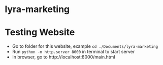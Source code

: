 # lyra-marketing
# Testing Website
* Go to folder for this website, example `cd ./Documents/lyra-marketing`
* Run `python -m http.server 8000` in terminal to start server
* In browser, go to http://localhost:8000/main.html


